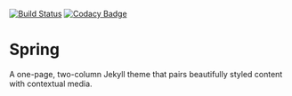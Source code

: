 [![Build Status](https://travis-ci.org/madebyconnor/spring.svg?branch=beta)](https://travis-ci.org/madebyconnor/spring) [![Codacy Badge](https://api.codacy.com/project/badge/Grade/687e4189a34d46e38290e115866c0e6f)](https://www.codacy.com/app/connor_baer/spring?utm_source=github.com&amp;utm_medium=referral&amp;utm_content=madebyconnor/spring&amp;utm_campaign=Badge_Grade)

# Spring

A one-page, two-column Jekyll theme that pairs beautifully styled content with contextual media.
